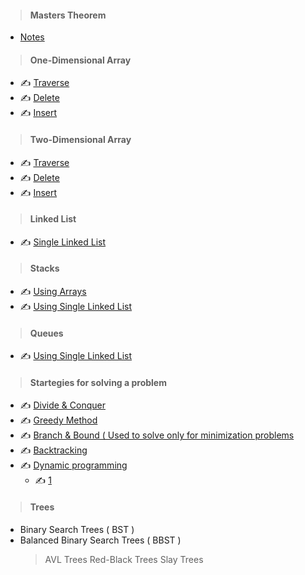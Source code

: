> #### Masters Theorem
- [ Notes ](Code/Notes.md)
> #### One-Dimensional Array
- :writing_hand: [ Traverse ](Code/1_program_to_traverse_elements_from_1_dimensional_array.md)
- :writing_hand: [ Delete ](Code/2_program_to_delete_element_from_1_dimensional_array.md)
- :writing_hand: [ Insert ](Code/3_program_to_insert_element_in_1_dimensional_array.md)
> #### Two-Dimensional Array
- :writing_hand: [ Traverse ](Code/4_program_to_traverse_elements_from_2_dimensional_array.md)
- :writing_hand: [ Delete ](Code/5_program_to_delete_element_from_2_dimensional_array.md)
- :writing_hand: [ Insert ](Code/6_program_to_insert_element_in_2_dimensional_array.md#59)
> #### Linked List
- :writing_hand: [ Single Linked List ](Code/single_linked_list.md)
> #### Stacks
- :writing_hand: [ Using Arrays ](Code/Stacks_Arrays.md)
- :writing_hand: [ Using Single Linked List ](Code/Stacks_SLL.md)
> #### Queues
- :writing_hand: [ Using Single Linked List ](Code/Queue_SLL.md)
> #### Startegies for solving a problem
- :writing_hand: [ Divide & Conquer ](https://www.youtube.com/watch?v=2Rr2tW9zvRg&list=PLDN4rrl48XKpZkf03iYFl-O29szjTrs_O&index=18)
- :writing_hand: [ Greedy Method ](Code/_.md)
- :writing_hand: [ Branch & Bound ( Used to solve only for minimization problems](Code/_.md)
- :writing_hand: [ Backtracking ](Code/_.md)
- :writing_hand: [ Dynamic programming ](Code/_.md)
  - :writing_hand: [ 1 ](https://www.youtube.com/watch?v=P8Xa2BitN3I)
> #### Trees
- Binary Search Trees ( BST )
- Balanced Binary Search Trees ( BBST )
  > AVL Trees
  > Red-Black Trees
  > Slay Trees


